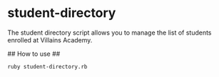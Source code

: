 # student-directory

The student directory script allows you to manage the list of students enrolled at Villains Academy.

## How to use ##

```shell
ruby student-directory.rb
```